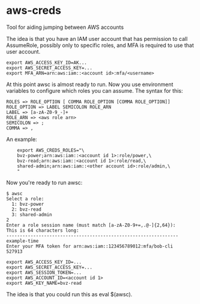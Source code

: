 # aws-creds
Tool for aiding jumping between AWS accounts

The idea is that you have an IAM user account that has permission to
call AssumeRole, possibly only to specific roles, and MFA is required to
use that user account.

    export AWS_ACCESS_KEY_ID=AK...
    export AWS_SECRET_ACCESS_KEY=...
    export MFA_ARN=arn:aws:iam::<account id>:mfa/<username>

At this point awsc is almost ready to run. Now you use environment variables to configure which roles you can assume. The syntax for this:

	ROLES => ROLE_OPTION [ COMMA ROLE_OPTION [COMMA ROLE_OPTION]]
    ROLE_OPTION => LABEL SEMICOLON ROLE_ARN
    LABEL => [a-zA-Z0-9_-]+
    ROLE_ARN => <aws role arn>
    SEMICOLON => ;
    COMMA => ,

An example:

		export AWS_CREDS_ROLES="\
		bvz-power;arn:aws:iam::<account id 1>:role/power,\
		bvz-read;arn:aws:iam::<account id 1>:role/read,\
		shared-admin;arn:aws:iam::<other account id>:role/admin,\
        "


Now you're ready to run awsc:

	$ awsc
	Select a role:
	  1: bvz-power
	  2: bvz-read
	  3: shared-admin
	2
	Enter a role session name (must match [a-zA-Z0-9+=,.@-]{2,64}):
	This is 64 characters long:
	----------------------------------------------------------------
	example-time
	Enter your MFA token for arn:aws:iam::123456789012:mfa/bob-cli
	527913

	export AWS_ACCESS_KEY_ID=...
	export AWS_SECRET_ACCESS_KEY=...
	export AWS_SESSION_TOKEN=...
	export AWS_ACCOUNT_ID=<account id 1>
	export AWS_KEY_NAME=bvz-read

The idea is that you could run this as eval $(awsc).

